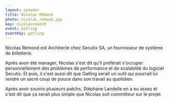 ```yaml
---
layout: speaker
title: Nicolas Rémond
photo: nicolas_remond.jpg
key: nicolasremond
event: Gatling
eventKey: gatling
---
```


Nicolas Rémond est Architecte chez Secutix SA, un fournisseur de système de billetterie. 

Après avoir été manager, Nicolas s'est dit qu'il préférait s'occuper personnellement des problèmes de performance et de scalabilité du logiciel Secutix. Et puis, il s'est aussi dit que Gatling serait un outil qui pourrait lui rendre un sacré coup de pouce dans son travail au quotidien. 

Après avoir soumis plusieurs patchs, Stéphane Landelle en a eu assez et s'est dit que ça serait plus simple que Nicolas soit committeur sur le projet